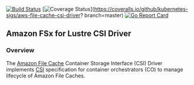 [![Build Status](https://travis-ci.org/kubernetes-sigs/aws-file-cache-csi-driver.svg?branch=master)](https://travis-ci.org/kubernetes-sigs/aws-file-cache-csi-driver)
[![Coverage Status](https://coveralls.io/repos/github/kubernetes-sigs/aws-file-cache-csi-driver/badge.svg?branch=master)](https://coveralls.io/github/kubernetes-sigs/aws-file-cache-csi-driver?      branch=master)
[![Go Report Card](https://goreportcard.com/badge/github.com/kubernetes-sigs/aws-file-cache-csi-driver)](https://goreportcard.com/report/github.com/kubernetes-sigs/aws-file-cache-csi-driver)

## Amazon FSx for Lustre CSI Driver
### Overview

The [Amazon File Cache](https://aws.amazon.com/filecache/) Container Storage Interface (CSI) Driver implements [CSI](https://github.com/container-storage-interface/spec/blob/master/spec.md)         specification for container    orchestrators (CO) to manage lifecycle of Amazon File Caches.
